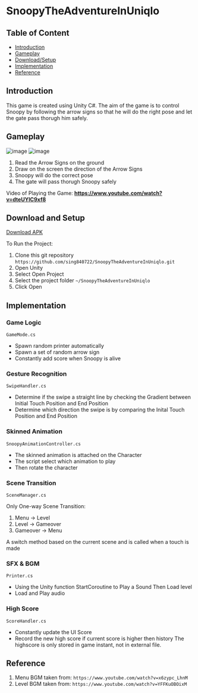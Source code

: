 # SnoopyTheAdventureInUniqlo
## Table of Content
* [Introduction](#introduction)
* [Gameplay](#gameplay)
* [Download/Setup](#download-and-setup)
* [Implementation](#implementation)
* [Reference](#reference)

## Introduction
This game is created using Unity C#. The aim of the game is to control Snoopy by following the arrow signs so that he will do the right pose and let the gate pass thorugh him safely.

## Gameplay
![image](https://user-images.githubusercontent.com/9387781/68892906-ea9eab80-071b-11ea-91b9-a39be4abb5c9.png)
![image](https://user-images.githubusercontent.com/9387781/68905062-cea90300-0737-11ea-9ed3-00e78c37de2e.png)
1. Read the Arrow Signs on the ground
2. Draw on the screen the direction of the Arrow Signs
3. Snoopy will do the correct pose
4. The gate will pass thorugh Snoopy safely

Video of Playing the Game: **https://www.youtube.com/watch?v=dteUYIC9xf8**

## Download and Setup
[Download APK](https://drive.google.com/open?id=1OlmOLiPiV_8hWz28bV9pCWCmoL3Cf5tO)

To Run the Project: 
1. Clone this git repository ``https://github.com/sing840722/SnoopyTheAdventureInUniqlo.git``
2. Open Unity
3. Select Open Project
4. Select the project folder ``~/SnoopyTheAdventureInUniqlo``
5. Click Open

## Implementation
### Game Logic
`GameMode.cs`
* Spawn random printer automatically
* Spawn a set of random arrow sign
* Constantly add score when Snoopy is alive

### Gesture Recognition
`SwipeHandler.cs`
* Determine if the swipe a straight line by checking the Gradient between Initial Touch Position and End Position
* Determine which direction the swipe is by comparing the Inital Touch Position and End Position

### Skinned Animation
`SnoopyAnimationController.cs`
* The skinned animation is attached on the Character
* The script select which animation to play
* Then rotate the character

### Scene Transition
`SceneManager.cs`

Only One-way Scene Transition:
1. Menu -> Level
2. Level -> Gameover
3. Gameover -> Menu

A switch method based on the current scene and is called when a touch is made

### SFX & BGM
`Printer.cs`
* Using the Unity function StartCoroutine to Play a Sound Then Load level
* Load and Play audio

### High Score
`ScoreHandler.cs`
* Constantly update the UI Score
* Record the new high score if current score is higher then history
The highscore is only stored in game instant, not in external file.

## Reference
1. Menu BGM taken from: `https://www.youtube.com/watch?v=x6zypc_LhnM`
2. Level BGM taken from: `https://www.youtube.com/watch?v=YFFKuOBOixM`
